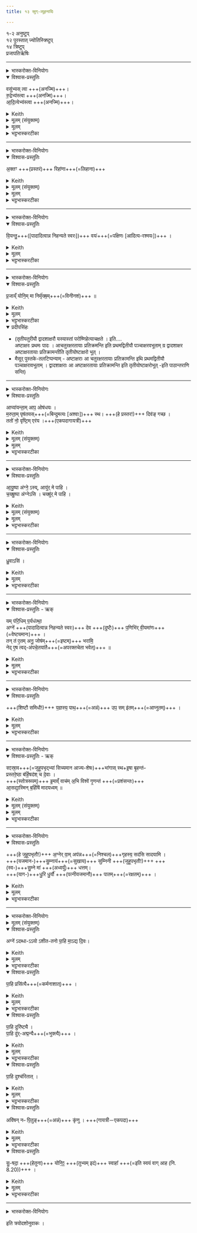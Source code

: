 ```yaml
---
title: १३ स्रुग्-व्यूहनादिः

---
```

१-२ अनुष्टुप्  
१२ पुरस्तात् ज्योतिस्त्रिष्टुप्  
१४ त्रिष्टुप्  
प्रजापतिर्ऋषिः  

<div class="js_include" url="/vedAH_yajuH/taittirIyam/saMhitA/yajuH/sarva-prastutiH/1/1_darshapUrNamAsAdi/13_srug-vyUhanAdiH/vAjasya_mA.md"  newLevelForH1="5" includeTitle="false"> </div>  


____

<details><summary>भास्करोक्त-विनियोगः</summary>

जुह्वा परिधीननक्ति
</details>

<details open><summary>विश्वास-प्रस्तुतिः</summary>

वसु॑भ्यस् त्वा +++(अनज्मि)+++।   
रु॒द्रेभ्य॑स्त्वा +++(अनज्मि)+++।   
आ॒दि॒त्येभ्य॑स्त्वा +++(अनज्मि)+++।  
</details>

<details><summary>Keith</summary>

To the Vasus thee, to the Rudras thee, to the Adityas thee!
</details>

<details><summary>मूलम् (संयुक्तम्)</summary>

वसु॑भ्यस्त्वा रु॒द्रेभ्य॑स्त्वाऽऽदि॒त्येभ्य॑स्त्वा ।
</details>

<details><summary>मूलम्</summary>

वसु॑भ्यस्त्वा  +++(अनज्मि)+++ ।   
रु॒द्रेभ्य॑स्त्वा  +++(अनज्मि)+++ ।   
आ॒दि॒त्येभ्य॑स्त्वा  +++(अनज्मि)+++  ।
</details>

<details><summary>भट्टभास्करटीका</summary>

5-7जुह्वा परिधीननक्ति - वसुभ्य इति ॥ (वस्वर्थं त्वां) अनज्मीति शेषः । वस्वादितृप्तये त्वामनज्मीति मध्यमदक्षिणोत्तराणां क्रमेण मन्त्राः, वस्वादयश्च वेदिपरिग्रहार्थमागताः एतेन परिध्यञ्जनेन प्रीयन्त इति ॥
</details>

____

<details><summary>भास्करोक्त-विनियोगः</summary>

स्रुक्षु प्रस्तरम् अनक्ति।  
तत्र जुह्वाम् अग्राण्य् अनक्ति।
</details>

<details open><summary>विश्वास-प्रस्तुतिः</summary>

अ॒क्तꣳ +++(प्रस्तरं)+++ रिहा॑णा+++(=लिहाना)+++  
</details>

<details><summary>Keith</summary>

Licking the anointed
</details>


<details><summary>मूलम् (संयुक्तम्)</summary>

अ॒क्तꣳ रिहा॑णा वि॒यन्तु॒ वयः॑ । प्र॒जाय्ँ योनि॒म्मा निर्मृ॑ख्ष॒मा प्या॑यन्ता॒माप॒ ओष॑धयो म॒रुता॒म्पृष॑तयस्स्थ॒ दिव᳚म् [22]ग॒च्छ॒ ततो॑ नो॒ वृष्टि॒मेर॑य ।
</details>


<details><summary>मूलम्</summary>

अक्तꣳ रिहा॑णा ...
</details>

<details><summary>भट्टभास्करटीका</summary>

8स्रुक्षु प्रस्तरमनक्ति ; तत्र जुह्वामग्राण्यनक्ति - अक्तमिति परोष्णिहा त्रिपदया भूतेन्द्रियवस्वक्षरया ॥   
अक्तं कृताञ्जनमिमं प्रस्तरं रिहाणाः लिहानाः आस्वादयन्तस्ते वक्ष्यमाणाः रश्मयः । लिह आस्वादने, स्वरितेत्, वर्णव्यत्ययेन लकारस्य रेफः, व्यत्ययेनानुदात्तेत्त्वमाश्रित्यात्मनेपदम् (पा.सू. 1.3.12), लसार्वधातुकानुदात्तत्वं (पा.सू. 6.1.186) च कृतमिति मन्यामहे । वृषादिषु (पा.सू. 6.1.203) वाऽयं द्रष्टव्यः ॥
</details>



___________
<details><summary>भास्करोक्त-विनियोगः</summary>

उपभृति मध्यान्यनक्ति
</details>

<details open><summary>विश्वास-प्रस्तुतिः</summary>

वि॒यन्तु॒+++([पादादित्वान्न निहन्यते स्वरः])+++ वयः॑+++(=पक्षिणः [आदित्य-रश्मयः])+++ ।  
</details>

<details><summary>Keith</summary>

let the birds go asunder.
</details>

<details><summary>मूलम्</summary>

वि॒यन्तु॒ वयः॑ ।
</details>

<details><summary>भट्टभास्करटीका</summary>

9उपभृति मध्यान्यनक्ति - वियन्त्विति ॥ वय इति वेर्बहुवचनमिति यास्कः (नि. 2.6) । 'वेञो डित्' (वातेर्डिच्च) (उ.सू. 583) इति विधीयमान इण्प्रत्ययो वेतेरपि भवति, डित्त्वाट्टिलोपः (पा.सू. 6.4.143) । वयः प्रजनिष्णवः आदित्यरश्मयः एतल्लेहनेन वियन्तु बृद्ध्यर्थं गर्भं धारयन्तु । पादादित्वान्न निहन्यते । वी गतिप्रजननकान्त्यसनखादनेषु ॥
</details>


__________
<details><summary>भास्करोक्त-विनियोगः</summary>

ध्रुवायां मूलम् अनक्ति
</details>

<details open><summary>विश्वास-प्रस्तुतिः</summary>

प्र॒जाय्ँ योनि॒म् मा निर्मृ॑ख्ष॒म्+++(=विनीनशं)+++ ॥  
</details>

<details><summary>Keith</summary>

May I not brush offspring and the organ.
</details>

<details><summary>मूलम्</summary>

।
प्र॒जाय्ँ योनि॒म्मा निर्मृ॑ख्षम् ॥
</details>

<details><summary>भट्टभास्करटीका</summary>

ध्रुवायां मूलमनक्ति - प्रजामिति ॥ अहं प्रजां, योनिं च तत्कारणभूतं अन्नादिकं, मा निर्मृक्षं मा विनीनशं, अपितु वर्धयितुमिच्छामि ; तस्मात्तद्वृद्ध्यर्थं वियन्तु वय इति । मृशेः 'शल इगुपधादनिटः क्सः' (पा.सू. 3.1.45) इति च्लेः क्सादेशः । कृदुत्तरपदप्रकृतिस्वरेण (पा.सू. 6.2.139) प्रजाशब्दोऽन्तोदात्तः ॥

अत्र, प्रथमद्वितीयपादावष्टाक्षरौ तृतीयो द्वादशाक्षरो यस्यास्तां परोष्णिहमाचक्षते । इह तु तृतीयोष्टाक्षरः पादः, 'द्वादशाक्षरः आष्टाक्षरतायाः ; प्रतिक्रामति' इति ; प्रथमद्वितीयौ पञ्चाक्षरौ, 'अष्टाक्षर आ चतुरक्षरतायाः प्रतिक्रामति' इति ॥

</details>


<details open><summary>प्रदीपसिंहः</summary>

- (तृतीयतुरीयौ द्वादशाक्षरौ यस्यास्तां परोष्णिहेत्याचक्षते । इति....   
  अष्टाक्षरः प्रथमः पादः । आचतुरक्षरतायाः प्रतिक्रमन्ति इति प्रथमद्वितीयौ पञ्चाक्षरवभूताम् य़ द्वादशाक्षर अष्टाक्षरतायाः प्रतिक्रामन्तीति तृतीयोष्टाक्षरो भूत् ।
- मैसूर् पुस्तके-तलटिप्पन्याम् - अष्टाक्षराः आ चतुरक्षरतायाः प्रतिक्रामन्ति इथि प्रथमद्वितीयौ पञ्चाक्षरावभूताम् । द्वादशाक्षराः आ अष्टाक्षरतायाः प्रतिक्रामन्ति इति तृतीयोष्टाक्षरोभूत् -इति पाठान्तराणि सन्ति)
</details>


____

<details><summary>भास्करोक्त-विनियोगः</summary>

आहवनीये प्रस्तरं प्रहरति
</details>

<details open><summary>विश्वास-प्रस्तुतिः</summary>

आप्या॑यन्ता॒म् आप॒ ओष॑धयः ।  
म॒रुता॒म् पृष॑तयस्+++(=बिन्दुमत्यः [अश्वाः])+++ स्थ।
+++(हे प्रस्तर!)+++ दिव॑ङ् गच्छ ।  
ततो॑ नो॒ वृष्टि॒म् एर॑य ।+++(एकपदागायत्री)+++
</details>

<details><summary>Keith</summary>

Swell, ye waters and plants.  
Ye are the spotted steeds of the Maruts.  
Fare to the sky [1], thence bring us rain.
</details>

<details><summary>मूलम् (संयुक्तम्)</summary>

आ प्या॑यन्ता॒माप॒ ओष॑धयो म॒रुता॒म्पृष॑तयस्स्थ॒ दिव᳚म् [22]ग॒च्छ॒ ततो॑ नो॒ वृष्टि॒मेर॑य
</details>


<details><summary>मूलम्</summary>

आप्या॑यन्ता॒माप॒ ओष॑धयः ।  
म॒रुता॒म्पृष॑तयस्स्थ ।  
दिव॑ङ्गच्छ ।  +++(द्विपदा जगती)+++  
ततो॑ नो॒ वृष्टि॒मेर॑य । +++(एकपदा गायत्री)+++
</details>

<details><summary>भट्टभास्करटीका</summary>

11आहवनीये प्रस्तरं प्रहरति - आप्यायन्तामिति यजुरादिकया 'दिवं गच्छ' इत्येकपदया जगत्या, 'ततो नः' इत्येकपदया च गायत्र्या ॥

हे प्रस्तर अनेन त्वत्प्रहरणेन आप ओषधयश्च आप्यायन्तां वर्धन्ताम्, वर्षेण ह्यपामोषधीनां च वृद्धौ प्रजा योनयश्च वर्धयितुं शक्यन्त इति । ओषधिशब्दस्य दासीभारादित्वात् (पा.सू. 6.2.42) पूर्वपदप्रकृतिस्वरत्वम् । ओषशब्दो घञन्तः ।   
कथमेतत्प्रहरणेन तासामाप्यायनमित्यत आह - मरुतां पृषतयः अश्वाः स्थ, मरुतामश्वा इव शीघ्रगतिस्त्वमसीति यावत् । अश्वापेक्षया बहुवचनम् । पृषु वृषु सेचने, 'वर्तमाने पृषद्बृहन्महज्जगच्छतृवच्च' (उ.सू. 250) इत्यतिप्रत्ययान्तो निपातितः, व्यत्ययेन शः, 'उगितश्च' (पा.सू. 4.1.6) इति ङीप्, वर्णव्यत्ययेन ह्रस्वत्वम्, लसार्वधातुकानुदात्तत्वे (पा.सू. 6.1.186) धातुस्वरः, 'शतुरनुमः' (पा.सू. 6.1.173) इत्याद्युदात्तत्वं बहुलवचनादेव न क्रियते शस्वरश्च । वृषादिर्वाऽयं द्रष्टव्यः (पा.सू. 6.1.203) ।

भवत्वेवं शीघ्रगतित्वं, किमेतावता तासां वृद्धिरित्यत आह - दिवमादित्यं शीघ्रं गच्छ ।  
ततः किमित्यत आह - ततः आदित्यमण्डलादस्माकं वृष्टिमेरय आगमय । एवं च कृते अपामोषधीनां चाप्यायनं भविष्यति । ततश्च प्रजायोन्योर्वृद्धिश्च भविष्यति । 'मन्त्रे वृष' (पा.सू. 3.3.96) इति वृषेः क्तिनः उदात्तत्वं विधीयमानं बहुलवचनान्न क्रियते । यद्वा - वृष्टिहेतुरादित्यरश्मिः वृष्टिः । करणे क्तिन् । तामेरय अस्मदभिमुखं प्रेरय । उदात्तविधौ भावाधिकारादत्र न भवति ॥
</details>




____

<details><summary>भास्करोक्त-विनियोगः</summary>

आहवनीयम् उपतिष्ठते
</details>

<details open><summary>विश्वास-प्रस्तुतिः</summary>

आ॒यु॒ष्पा अ॑ग्ने॒ ऽस्य्, आयु॑र् मे पाहि ।  
च॒ख्षु॒ष्पा अ॑ग्नेऽसि । चख्षु॑र् मे पाहि ।   
</details>

<details><summary>Keith</summary>

Guardian of life art thou, O Agni, guard my life.  
Guardian of the eye art thou, O Agni, guard my eye.  
</details>

<details><summary>मूलम् (संयुक्तम्)</summary>

－ आ॒यु॒ष्पा अ॑ग्ने॒ऽस्यायु॑र्मे पाहि चख्षु॒ष्पा अ॑ग्नेऽसि॒ चख्षु॑र्मे पाहि ध्रु॒वाऽसि॒ यम्प॑रि॒धिम्प॒र्यध॑त्था॒ अग्ने॑ देव प॒णिभि॑र्वी॒यमा॑णः
</details>

<details><summary>मूलम्</summary>

आ॒यु॒ष्पा अ॑ग्ने॒ऽसि ।    
आयु॑र्मे पाहि ।  
च॒ख्षु॒ष्पा अ॑ग्नेऽसि।   
चख्षु॑र्मे पाहि ।
</details>

<details><summary>भट्टभास्करटीका</summary>

12आहवनीयमुपतिष्ठते - आयुष्पा इति ॥ हे अग्ने आयुष्पाः सर्वेषामायुषो रक्षकोसि । पातेर्विच् (पा.सू. 3.2.75), 'नित्यं समासेऽनुत्तरपदस्थस्य' (पा.सू. 8.3.45) इति विसर्जनीयस्य सः, 'आदेशप्रत्यययोः' (पा.सू. 8.3.59) इति षत्वम्, कृदुत्तरपदप्रकृतिस्वरत्वम् (पा.सू. 6.2.139) । तस्मादायुर्मे पाहि ।

चक्षुषश्च त्वं रक्षितासि तस्मान्मे चक्षुः पाहि अविनष्टं कुरु । 'यावद्वा अध्वर्युः प्रस्तरं प्रहरति । तावदस्यायुर्मीयते' (तै.ब्रा. 3.3.9) इत्यादि ब्राह्मणम् ॥
</details>


____

<details><summary>भास्करोक्त-विनियोगः</summary>

भूमिम् अभिमृशति
</details>

<details open><summary>विश्वास-प्रस्तुतिः</summary>

ध्रु॒वाऽसि॑ ।
</details>

<details><summary>Keith</summary>

Thou art the secure one.
</details>

<details><summary>मूलम्</summary>

ध्रु॒वाऽसि॑ ।
</details>

<details><summary>भट्टभास्करटीका</summary>

13भूमिमभिमृशति - ध्रुवासीति ॥ धुवा नित्या त्वमसि, तस्मान्मामपि ध्रुवं कुर्विति भावः ॥
</details>


____

<details><summary>भास्करोक्त-विनियोगः</summary>

मध्यमं परिधिम् अनुप्रहरति
</details>

<details open><summary>विश्वास-प्रस्तुतिः - ऋक्</summary>

यम् प॑रि॒धिम् प॒र्यध॑त्था॒  
अग्ने॑ +++(पादादित्वान्न निहन्यते स्वरः)+++ देव +++(दुष्टैः)+++ प॒णिभि॑र् वी॒यमा॑णः+++(=वेष्ट्यमानः)+++ ।  
तन् त॑ ए॒तम् अनु॒ जोष॑म्+++(=इष्टम्)+++ भरामि॒  
नेद् ए॒ष त्वद्-अ॑पचे॒तया॑तै+++(=अपरक्तचेता भवेत्)+++ ॥
</details>

<details><summary>Keith</summary>

The fence which thou didst put round thee  
When thou wast beset by the Panis, O god Agni,  
That do I bring here to thee that thou mayst rejoice in it,  
That it be not removed from thee.
</details>

<details><summary>मूलम्</summary>

यम्प॑रि॒धिम्प॒र्यध॑त्था॒ च अग्ने॑ देव प॒णिभि॑र्वी॒यमा॑णः । +++(वसु－८，रुद्र－११अक्षराणि)+++      
तन्त॑ ए॒तमनु॒ जोष॑म्भरामि॒ नेदे॒ष त्वद॑पचे॒तया॑तै ॥ +++(ईश－११, भव－११अक्षराणि)+++
</details>

<details><summary>भट्टभास्करटीका</summary>

14मध्यमं परिधिमनुप्रहरति - यमिति त्रिष्टुभा पुरस्ताज्ज्योतिषा वसुरुद्रेशभवाक्षरपदया ॥  
हे अग्ने । पादादित्वान्न निहन्यते । देव देवनादिगुणयुक्त । 'नामन्त्रिते समानाधिकरणे' (पा.सू. 8.1.73) इति पूर्वस्य विद्यमानवत्त्वात् निहन्यत एव । यं परिधिं पर्यधत्थाः परिहितवानसि । 'यद्वृत्तान्नित्यम्' (पा.सू. 8.1.66) इति निघाते निषिद्धे अट उदात्तत्वम्, 'तिङि चोदात्तवति' (पा.सू. 8.1.71) इति गतेर्निघातः, उदात्तवता तिङा गतिसमासः (पा.सू. 2.2.18) । परिधिशब्दः कृदुत्तरपदप्रकृतिस्वरेणान्तोदात्तः (पा.सू. 6.2.139) । सः पणिभिः पणिनामभिः असुरैः वीयमाणः वेष्ट्यमानः तेषां निवारणार्थं पर्यधत्थाः । व्येञः कर्मणि लकारः, व्यत्ययेन णकारः । वच्यादिसूत्रेण (पा.सू. 6.1.15) सम्प्रसारणम् ।    
तमेतं मध्यमं परिधिं तव जोषमिष्टम् । कर्मणि घञ् (पा.सू. 3.3.19) । अनुभरामि त्वामेवानुगतं हरामि प्रहरामि । 'हृग्रहोर्भश्छन्दसि' (पा.सू. 8.2.32 वा 1) इति भत्वम् । युक्तमेव खल्वेवं कर्तुमित्याह - एषः अयं परिधिः एवं नाम तवाभिमतः त्वत्तो हेतोः नेदपचेतयातै नैवापरक्तचित्तो भवेत्; यद्ययं न प्रह्रियेत, उपेक्षितोऽहमनेनाग्निनेति त्वत्तोऽपचेतयेत । तस्मात्त्वय्येवैनमनुप्रहरामि । चित संचेतने, चुरादिः, अनुदात्तेत् (पा.सू. 1.3.2), तस्माल्लेटि 'लेटोऽडाटौ' (पा.सू. 3.4.94) इत्याडागमः, 'वैतोन्यत्र' (पा.सू. 3.4.96) इत्यैत्वम्, 'निपातैर्यत्' (पा.सू. 8.1.30) इत्यादिना निघातप्रतिषेधः, पूर्ववद्गतिनिघातसमासौ, णिचश्चित्त्वादुदात्तत्वम् (पा.सू. 6.1.163) ॥
</details>


____

<details><summary>भास्करोक्त-विनियोगः</summary>

इतराव् उपसमस्यति
</details>

<details open><summary>विश्वास-प्रस्तुतिः</summary>

+++(शिष्टौ समिधौ!)+++ य॒ज्ञस्य॒ पाथ॒+++(=अन्नं)+++ उप॒ सम् इ॑तम्+++(=आप्नुतम्)+++ ।
</details>

<details><summary>Keith</summary>

Go ye two to the place of the gods.
</details>

<details><summary>मूलम्</summary>

य॒ज्ञस्य॒ पाथ॒ उप॒ समि॑तम् ।
</details>

<details><summary>भट्टभास्करटीका</summary>

15इतरावुपसमस्यति - यज्ञस्येति ॥ यज्ञस्य साध्यतया सम्बन्धि यत्पाथः अन्नं तद्युवामप्युपसमितं उपसंप्राप्नुतम् । अचेतनानामपि यज्ञोपयुक्तानां फलसम्बन्धः प्रतिपादितो भवति । 'उदके थुट्च' (उ.सू. 653) इत्यधिकृत्य 'अन्ने च' (उ.सू. 653) इति पातेरसुन् प्रत्ययः ॥
</details>


____

<details><summary>भास्करोक्त-विनियोगः</summary>

एतान् संस्रावेणाभिघारयति
</details>

<details open><summary>विश्वास-प्रस्तुतिः - ऋक्</summary>

सꣵस्रा॒व+++(=जुहूपभृद्भ्यां सिच्यमान आज्य-शेषः)+++भा॑गास् स्थ+इ॒षा बृ॒हन्त॑ᳶ  
प्रस्तरे॒ष्ठा ब॑र्हि॒षद॑श् च दे॒वाः ।  
+++(स्तोत्ररूपम्)+++ इ॒माव्ँ वाच॑म् अ॒भि विश्वे॑ गृ॒णन्त॑ +++(=प्रशंसन्तः)+++  
आ॒सद्या॒स्मिन् ब॒र्हिषि॑ मादयध्वम् ॥  
</details>

<details><summary>Keith</summary>

Ye are sharers in the remains (of the oblation), well nourished, mighty  
Ye gods that are on the prastara and sit on the strew [2].  
Accepting this supplication, do ye all,  
Seated on this strew enjoy yourselves.
</details>

<details><summary>मूलम् (संयुक्तम्)</summary>

सꣵस्रा॒वभा॑गास्स्थे॒षा बृ॒हन्त॑ᳶ प्रस्तरे॒ष्ठा ब॑र्हि॒षद॑श्च [23]दे॒वा इ॒माव्ँ वाच॑म॒भि विश्वे॑ गृ॒णन्त॑ आ॒सद्या॒स्मिन्ब॒र्हिषि॑ मादयध्वम्
</details>
<details><summary>मूलम्</summary>

सꣵस्रा॒वभा॑गास्स्थे॒षा बृ॒हन्त॑ᳶ प्रस्तरे॒ष्ठा ब॑र्हि॒षद॑श्च दे॒वाः ।  
इ॒माव्ँ वाच॑म॒भि विश्वे॑ गृ॒णन्त॑ आ॒सद्या॒स्मिन्ब॒र्हिषि॑ मादयध्वम् ॥
</details>

<details><summary>भट्टभास्करटीका</summary>

16एतान्संस्रावेणाभिघारयति - संस्रावभागा इति त्रिष्टुभा चतुष्पदया ॥   
संस्राव्यत इति संस्रावः । कर्मणि घञ् (पा.सू. 3.3.19) । थाथादिस्वरेणोत्तरपदान्तोदात्तत्वम् (पा.सू. 6.2.144) । संस्रावो जुहूपभृद्भ्यां सिच्यमान आज्यशेषो भागो येषां तादृशाः स्थ भवत । लिङर्थे लेट् । बहुव्रीहौ पूर्वपदप्रकृतिस्वरत्वम् (पा.सू. 6.2.1) । 'वसवो वै रुद्रा आदित्यास्सꣳस्रावभागाः' (तै.ब्रा. 3.3.9) इत्यादि ब्राह्मणम् । कीदृशाः पुनस्त इत्याह - इषा इच्छावन्तः भा(गं)गान् लब्धुम् । इषेः क्विबन्तादर्शआदित्वादच्प्रत्ययः (पा.सू. 5.2.127) । बृहन्तः महान्तः सर्वैराराधनीयाः ।   
'प्रस्तरेष्ठा बर्हिषदश्च देवाः' इति द्वितीयः पादः । ये प्रस्तरेष्ठाः । प्रस्तरे तिष्ठन्तीति 'स्थः क च' (पा.सू. 3.2.77) इति क्विप्प्रत्ययः, 'तत्पुरुषे कृति बहुलम्' (पा.सू. 6.3.14) इत्यलुक्, सुषामादित्वात् (पा.सू. 8.3.98) षत्वम्, कृदुत्तरपदप्रकृतिस्वरत्वम् (पा.सू. 6.2.139) । ये च बर्हिषदः । बर्हिषि सीदन्तीति 'सत्सूद्विष' (पा.सू. 3.2.61) इत्यादिना क्विप्, पृषोदरादित्वात्सकारलोपः (पा.सू. 6.3.109) । पूर्ववत् षत्वस्वरौ ।  
ते विश्वेपि देवा देवनादिगुणयुक्ता यूयं, इमामस्मदीयां त्वद्विषयां स्तोत्ररूपां वाचं अभिगृणन्तः आभिमुख्येन शब्दयन्तः अहो सम्यगियं स्तुतिः कृतेत्येवं प्रशंसन्तः । 'अभिरभागे' (पा.सू. 1.4.91) इति लक्षणादिषु (पा.सू. 1.4.90) कर्मप्रवचनीयत्वम् । अस्मिन् बर्हिषि स्तीर्णे यज्ञे आसद्य उपविश्य मादयध्वं तृप्यत । मद तृप्तियोगे, चौरादिकः, आकुस्मीय आत्मनेपदी (आकुस्मादात्मनेपदिनः - गणसूत्रं - चित संचेतने इति धातौ) । आसद्येति कृदुत्तरपदप्रकृतिस्वरत्वम् (पा.सू. 6.2.139) । 'ऊडिदम्' (पा.सू. 6.1.171) इत्यादिना इदमस्सप्तम्या उदात्तत्वम् । 'स्रुचौ संप्रस्रावयति' (तै.ब्रा. 3.3.9) इत्यादि ब्राह्मणं । 'वैश्वदेव्यर्चा' (तै.ब्रा. 3.3.9) इत्यादि च ॥
</details>

____

<details><summary>भास्करोक्त-विनियोगः</summary>

धुरि स्फ्ये वा स्रुचौ विमुञ्चति
</details>

<details open><summary>विश्वास-प्रस्तुतिः</summary>

+++(हे जुहूपभृतौ!)+++ अ॒ग्नेर् वा॒म् अप॑न्न+++(=निश्चल)+++गृहस्य॒ सद॑सि सादयामि ।  
+++(यजमान-)+++सु॒म्नाय॑+++(=सुखाय)+++ सुम्निनी +++(जुहूपभृतौ!)+++ +++(स्व-)+++सु॒म्ने मा॑ +++(अध्वर्युं)+++ धत्तम्।  
+++(याग-)+++धु॒रि धु॒र्यौ॑ +++(पत्नीयजमानौ)+++ पातम्+++(=रक्षतम्)+++ ।  
</details>

<details><summary>Keith</summary>

I set thee in the seat of Agni whose abode is secure.  
For goodwill, O ye two with goodwill, place me in goodwill.  
Guard ye the yoke-horses at the yoke.
</details>


<details><summary>मूलम्</summary>

अ॒ग्नेर्वा॒मप॑न्नगृहस्य॒ सद॑सि सादयामि ।  
सु॒म्नाय॑ सुम्निनी सु॒म्ने मा॑ धत्तम्।  
धु॒रि धु॒र्यौ॑ पातम् ।
</details>

<details><summary>भट्टभास्करटीका</summary>

17धुरि स्फ्ये वा स्रुचौ विमुञ्चति - अग्नेरिति ॥ हे जुहूपभृतौ वां युवां अग्नेः अपन्नगृहस्य अपन्नस्थानस्य सदसि सदने निश्चलभूते धुरादौ सादयामि स्थापयामि ।

किमर्थं ? - सुम्नाय सुम्नार्थं यजमानस्य सुखं यथा स्यादिति । हे सुम्निनी सुम्नवत्यौ । 'वा छन्दसि' (पा.सू. 6.1.106) इति पूर्वसवर्णदीर्घत्वम् । मामध्वर्युं सुम्ने धत्तं स्थापयतम् ।

किञ्च - धुरि यागलक्षणायामस्यां वर्तमानौ धुर्यौ अस्या धुरो वोढारौ पत्नीयजमानौ पातं रक्षतम् । 'धुरो यड्ढकौ' (पा.सू. 4.4.77) इति यत्प्रत्ययः, 'तित्स्वरितम्' (पा.सू. 6.1.185) इति स्वरितत्वम्, 'यतोऽनावः' (पा.सू. 6.1.213) इत्याद्युदात्तत्वं बहुलवचनान्न भवति । 'धुरि धुर्यौ पातमित्याह । जायापत्योर्गोपीथाय' (तै.ब्रा. 3.3.9) इति ब्राह्मणम् ॥
</details>

____

<details><summary>भास्करोक्त-विनियोगः</summary>

अन्वाहार्य-पचने फली-करण-होमं जुहोति
</details>



<details><summary>मूलम् (संयुक्तम्)</summary>

अग्ने॑ऽदब्धायोऽशीततनो पा॒हि मा॒ऽद्य दि॒वᳶ पा॒हि प्रसि॑त्यै पा॒हि दुरि॑ष्ट्यै पा॒हि दु॑रद्म॒न्यै पा॒हि दुश्च॑रिता॒त्। अवि॑षन्नᳶ पि॒तुङ्कृ॑णु सु॒षदा॒  योनि॒ꣵ॒ स्वाहा॒
</details>

<details open><summary>विश्वास-प्रस्तुतिः</summary>

अग्ने॑ ऽदब्धा-ऽऽयो ऽशीत-तनो पा॒हि मा॒ऽद्य दि॒वः।
</details>

<details><summary>Keith</summary>

O Agni, with life unhurt, with not-cool body, guard me this day from the sky,
</details>

<details><summary>मूलम्</summary>

अग्ने॑ऽदब्धायोऽशीततनो पा॒हि मा॒ऽद्य दि॒वः।
</details>

<details><summary>भट्टभास्करटीका</summary>

18अन्वाहार्यपचने फलीकरणहोमं जुहोति - अग्न इति यजुरादिकया 'अविषं नः पितुं कृणु' इति गायत्र्यैकपदया 'सुषदा' इति यजुरन्तया ॥ हे अग्ने अदब्धायो अहिंसितजीवित । 'छन्दसीणः' (उ.सू. 2) इत्युण्प्रत्ययः । हे अशीततनो उष्णशरीर । 'नामन्त्रिते समानाधिकरणे' (पा.सू. 8.1.73) इति पूर्वस्याविद्यमानत्वनिषेधात् उभयत्राप्याष्टमिको निघातः (पा.सू. 8.1.19) ।
अद्य अस्मिन् कर्मणि क्रियमाणे मां पाहि । आमन्त्रितत्रयस्याविद्यमानत्वात् 'तिङ्ङतिङः' (पा.सू. 8.1.28) इति निघाताभावः ।  
दिवः द्युलोकात् द्युलोकवासिभ्यो देवेभ्यः; यथा ते कर्मापराधेन क्रुद्धा न हिंसन्ति तथा कुरु । 'ऊडिदम्' (पा.सू. 6.1.171) इति विभक्तेरुदात्तत्वम् ।
</details>

<details open><summary>विश्वास-प्रस्तुतिः</summary>

पा॒हि प्रसि॑त्यै+++(=कर्मनाशात्)+++ ।
</details>

<details><summary>Keith</summary>

guard from bondage,
</details>

<details><summary>मूलम्</summary>

पा॒हि प्रसि॑त्यै ।
</details>

<details><summary>भट्टभास्करटीका</summary>

किञ्च - पाहि प्रसित्यै । प्रसितिः प्रकर्षेण नाशः कर्मणोऽत्यन्तलोपः । स्यतेः क्तिनि, 'द्यतिस्यति' (पा.सू. 7.4.40) इत्यादिना इत्वम्, 'क्रियार्थोपपदस्य चकर्मणि स्थानिनः' (पा.सू. 2.3.14) इति चतुर्थी । प्रसितिं निवारयितुं मां पाहीति । व्यत्ययेन वाऽपादाने चतुर्थी (पा.सू. 3.1.85), (पा.सू. 2.3.28) । अपदात्परत्वात् पाहीति न निहन्यते । 'तादौ च निति कृत्यतौ' (पा.सू. 6.2.50) इति गतेः प्रकृतिस्वरत्वम् ।
</details>

<details open><summary>विश्वास-प्रस्तुतिः</summary>

पा॒हि दुरि॑ष्ट्यै ।   
पा॒हि दु॑र्-अद्म॒न्यै+++(=भुक्त्यै)+++ ।
</details>

<details><summary>Keith</summary>

guard from error in sacrifice,  
guard from evil food,
</details>

<details><summary>मूलम्</summary>

पा॒हि दुरि॑ष्ट्यै ।   
पा॒हि दु॑रद्म॒न्यै ।
</details>

<details><summary>भट्टभास्करटीका</summary>

एवं दुरिष्ट्या इत्यत्रापि स्वरचतुर्थ्यौ । दुरिष्टिरेकाङ्गविकलं कर्म । यद्वा - 'दुर्निन्दायाम्' (पा.भा. 2.2.18 वा 4) इति प्रादिसमासे अत्राव्ययपूर्वपदप्रकृतिस्वरत्वम् (पा.सू. 6.2.2) । दुरद्मनी दुष्टा भुक्तिः अभोज्यभोजनम् । 'अदेर्मुट्च' (उ.सू. 270) इत्यनिप्रत्ययः, गतिसमासः (पा.सू. 2.2.18) प्रादिसमासापवादः, 'कृदिकारादक्तिनः' (गणपाठः पा.सू. 4.1.45) इति ङीष्, 'षितः' (पा.सू. 3.1.3) इत्युदात्तः, दीर्घः, पूर्ववच्चतुर्थी (पा.सू. 2.3.14) । 'उदात्तयणो हल्पूर्वात्' (पा.सू. 6.1.174) इति विभक्तेरुदात्तत्वम् ।
</details>

<details open><summary>विश्वास-प्रस्तुतिः</summary>

पा॒हि दुश्च॑रितात् ।
</details>

<details><summary>Keith</summary>

guard from ill deed.
</details>

<details><summary>मूलम्</summary>

पा॒हि दुश्च॑रितात् ।
</details>

<details><summary>भट्टभास्करटीका</summary>

दुश्चरितम् अयथानुष्ठितम् । 'दुर्निन्दायां' (पा.भा. 2.2.18 वा 4) इति प्रादिसमासः, अव्ययपूर्वपदप्रकृतिस्वरत्वम् (पा.सू. 6.2.2) । ततो मां पाहि । 'भीत्रार्थानां' (पा.सू. 1.4.25) इत्यपादानत्वम् । अनुष्ठितस्य निवारयितुमशक्यत्वात्, तन्निमित्तानर्थपरिहार एव ततो रक्षणम् । गतिसमासपक्षे 'गतिरनन्तरः' (पा.सू. 6.2.49) इति पूर्वपदप्रकृतिस्वरत्वम् ।
</details>

<details open><summary>विश्वास-प्रस्तुतिः</summary>

अवि॑षन् नᳶ पि॒तुङ्+++(=अन्नं)+++ कृ॑णु । +++(गायत्री－एकपदा)+++
</details>

<details><summary>Keith</summary>

Make our food free from poison,

</details>

<details><summary>मूलम्</summary>

अवि॑षन्नᳶ पि॒तुङ्कृ॑णु ।  +++(गायत्री－एकपदा)+++
</details>

<details><summary>भट्टभास्करटीका</summary>

किञ्च - अविषं विषवद्विषं बाधकं, अतोऽन्यदविषम् । अव्ययपूर्वपदप्रकृतिस्वरत्वम् (पा.सू. 6.2.2) । पितुं अन्नं कृणु देहि । पितुरित्यन्ननाम (निघण्टु 2.7.6) ।
</details>

<details open><summary>विश्वास-प्रस्तुतिः</summary>

सु॒-षदा॒ +++(हेतुना)+++ योनि॒ꣵ॒ +++(तुभ्यम् इदं)+++ स्वाहा᳚ +++(=इति स्वयं वाग् आह (नि. 8.20))+++ ।
</details>


<details><summary>Keith</summary>


the lap pleasant to sit in; hail!
</details>

<details><summary>मूलम्</summary>

सु॒षदा॒  योनि॒ꣵ॒ स्वाहा᳚ ।
</details>

<details><summary>भट्टभास्करटीका</summary>

पुनश्च विशेष्यते - सुषदा योनिं - सुखेन सदनमवस्थानं सुषत् । 'सत्सूद्विष' (पा.सू. 3.2.61) इत्यादिना क्विप्, 'सदिरप्रतेः' (पा.सू. 8.3.66) इति षत्वम्, कृदुत्तरपदप्रकृतिस्वरत्वम् (पा.सू. 6.2.239) । तेन हेतुना योनिं समस्तस्योत्पत्तिस्थानम् । अन्नेन हि सर्वं सुखेन सीदति, यथा 'अन्नाद्भूतानि जायन्ते' (तै.आ. 5.14.2) इत्यादि ब्राह्मणम् । तुभ्यमिदं स्वाहा सुखेन हुतमस्तु । यद्वा - इत्थमिदं कर्तव्यमिति सरस्वत्यपि स्वयमेवाह (नि. 8.20)॥
</details>


____

<details><summary>भास्करोक्त-विनियोगः</summary>

19समिष्टयजूंषि जुहोति - देवा इति ॥
</details>

<div class="js_include" url="/vedAH_yajuH/taittirIyam/saMhitA/yajuH/sarva-prastutiH/1/1_darshapUrNamAsAdi/13_srug-vyUhanAdiH/devA_gAtuvidaH.md"  newLevelForH1="5" includeTitle="false"> </div>  




इति त्रयोदशोनुवाकः ।  
